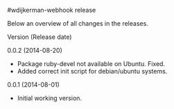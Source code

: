 #wdijkerman-webhook release

Below an overview of all changes in the releases.

Version (Release date)

0.0.2   (2014-08-20)

  * Package ruby-devel not available on Ubuntu. Fixed.
  * Added correct init script for debian/ubuntu systems.

0.0.1  (2014-08-01)
 
  * Initial working version.

